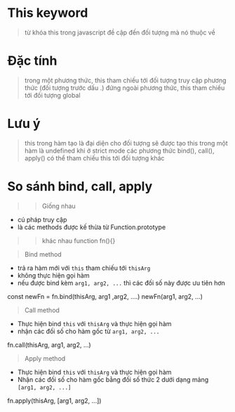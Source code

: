 
# This keyword
  > từ khóa this trong javascript đề cập đến đối tượng mà nó thuộc về

# Đặc tính
  > trong một phương thức, this tham chiếu tới đối tượng truy cập phương thức (đối tượng trước dấu .)
  > đứng ngoài phương thức, this tham chiếu tới đối tượng global

# Lưu ý
  > this trong hàm tạo là đại diện cho đối tượng sẽ được tạo
  > this trong một hàm là undefined khi ở strict mode
  > các phương thức bind(), call(), apply() có thể tham chiếu this tới đối tượng khác


# So sánh bind, call, apply
  >> Giống nhau
  - cú pháp truy cập
  - là các methods được kế thừa từ Function.prototype

  >> khác nhau
  function fn(){}

  > Bind method
  - trả ra hàm mới với `this` tham chiếu tới `thisArg`
  - không thực hiện gọi hàm
  - nếu được bind kèm `arg1, arg2, ...` thì các đối số này được ưu tiên hơn

  const newFn = fn.bind(thisArg, arg1 ,arg2, ....)
  newFn(arg1, arg2, ...)

  > Call method
  - Thực hiện bind `this` với `thisArg` và thực hiện gọi hàm
  - nhận các đối số cho hàm gốc từ `arg1, arg2, ...`

  fn.call(thisArg, arg1, arg2, ...)

  > Apply method
  - Thực hiện bind `this` với `thisArg` và thực hiện gọi hàm
  - Nhận các đối số cho hàm gốc bằng đối số thức 2 dưới dạng mảng `[arg1, arg2, ...]`

  fn.apply(thisArg, [arg1, arg2, ...])